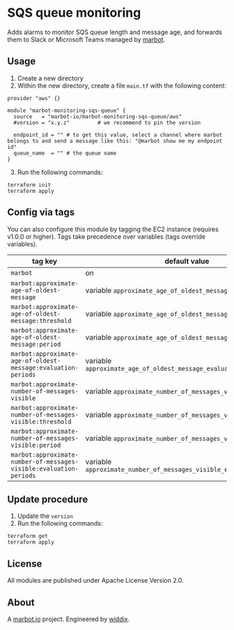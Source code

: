 # SQS queue monitoring

Adds alarms to monitor SQS queue length and message age, and forwards them to Slack or Microsoft Teams managed by [marbot](https://marbot.io/).

## Usage

1. Create a new directory
2. Within the new directory, create a file `main.tf` with the following content:
```
provider "aws" {}

module "marbot-monitoring-sqs-queue" {
  source   = "marbot-io/marbot-monitoring-sqs-queue/aws"
  #version = "x.y.z"         # we recommend to pin the version

  endpoint_id = "" # to get this value, select a channel where marbot belongs to and send a message like this: "@marbot show me my endpoint id"
  queue_name  = "" # the queue name
}
```
3. Run the following commands:
```
terraform init
terraform apply
```

## Config via tags

You can also configure this module by tagging the EC2 instance (requires v1.0.0 or higher). Tags take precedence over variables (tags override variables).

| tag key                                                            | default value                                                        | allowed values                                |
| ------------------------------------------------------------------ | -------------------------------------------------------------------- | ----------------------------------------------|
| `marbot`                                                           | on                                                                   | on|off                                        |
| `marbot:approximate-age-of-oldest-message`                         | variable `approximate_age_of_oldest_message`                         | static|off                                    |
| `marbot:approximate-age-of-oldest-message:threshold`               | variable `approximate_age_of_oldest_message_threshold`               | >= 0                                          |
| `marbot:approximate-age-of-oldest-message:period`                  | variable `approximate_age_of_oldest_message_period`                  | <= 86400 and multiple of 60                   |
| `marbot:approximate-age-of-oldest-message:evaluation-periods`      | variable `approximate_age_of_oldest_message_evaluation_periods`      | >= 1 and $period*$evaluation-periods <= 86400 |
| `marbot:approximate-number-of-messages-visible`                    | variable `approximate_number_of_messages_visible`                    | static|off                                    |
| `marbot:approximate-number-of-messages-visible:threshold`          | variable `approximate_number_of_messages_visible_threshold`          | >= 0                                          |
| `marbot:approximate-number-of-messages-visible:period`             | variable `approximate_number_of_messages_visible_period`             | <= 86400 and multiple of 60                   |
| `marbot:approximate-number-of-messages-visible:evaluation-periods` | variable `approximate_number_of_messages_visible_evaluation_periods` | >= 1 and $period*$evaluation-periods <= 86400 |

## Update procedure

1. Update the `version`
2. Run the following commands:
```
terraform get
terraform apply
```

## License
All modules are published under Apache License Version 2.0.

## About
A [marbot.io](https://marbot.io/) project. Engineered by [widdix](https://widdix.net).
